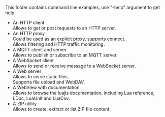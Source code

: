This folder contains command line examples, use "-help" argument to get help.

* An HTTP client  
Allows to get or post requests to an HTTP server.
* An HTTP proxy  
Could be used as an explicit proxy, supports connect.  
Allows filtering and HTTP traffic monitoring.
* A MQTT client and server  
Allows to publish or subscribe to an MQTT server.
* A WebSocket client  
Allows to send or receive message to a WebSocket server.
* A Web server  
Allows to serve static files.  
Supports file upload and WebDAV.
* A WebView with documentation  
Allows to browse the luajls documentation, including Lua reference, LDoc, LuaUnit and LuaCov.
* A ZIP utility  
Allows to create, extract or list ZIP file content.
